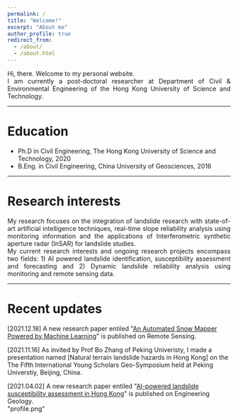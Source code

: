 ```yaml
---
permalink: /
title: "Welcome!"
excerpt: "About me"
author_profile: true
redirect_from: 
  - /about/
  - /about.html
---
```

<div align="justify">
Hi, there. Welcome to my personal website. <br>
I am currently a post-doctoral researcher at Department of Civil & Environmental Engineering of the Hong Kong University of Science and Technology.
</div>

-----

Education
======
* Ph.D in Civil Engineering, The Hong Kong University of Science and Technology, 2020
* B.Eng. in Civil Engineering, China University of Geosciences, 2016

-----

Research interests
======
<div align="justify">
My research focuses on the integration of landslide research with state-of-art artificial intelligence techniques, real-time slope reliability analysis using monitoring information and the applications of Interferometric synthetic aperture radar (InSAR) for landslide studies.  
</div>
<div align="justify">
My current research interests and ongoing research projects encompass two fields: 1) AI powered landslide identification, susceptibility assessment and forecasting and 2) Dynamic landslide reliability analysis using monitoring and remote sensing data.
</div>

-----

Recent updates
======
[2021.12.18] A new research paper entiled "[An Automated Snow Mapper Powered by Machine Learning](https://www.mdpi.com/2072-4292/13/23/4826)" is published on Remote Sensing.

[2021.11.16] As invited by Prof Bo Zhang of Peking Univeristy, I made a presentation named [Natural terrain landslide hazards in Hong Kong] on the The Fifth International Young Scholars Geo-Symposium held at Peking Universtiy, Beijing, China.

[2021.04.02] A new research paper entiled "[AI-powered landslide susceptibility assessment in Hong Kong](https://www.sciencedirect.com/science/article/pii/S0013795221001149)" is published on Engineering Geology.  
"profile.png"
